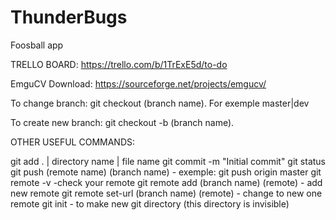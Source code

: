 # ThunderBugs
Foosball app

TRELLO BOARD: https://trello.com/b/1TrExE5d/to-do

EmguCV Download: https://sourceforge.net/projects/emgucv/

To change branch: git checkout (branch name). For exemple master|dev

To create new branch: git checkout -b (branch name).

OTHER USEFUL COMMANDS:

git add . | directory name | file name
git commit -m "Initial commit"
git status
git push (remote name) (branch name) - exemple: git push origin master
git remote -v -check your remote
git remote add (branch name) (remote) - add new remote
git remote set-url (branch name) (remote) - change to new one remote
git init - to make new git directory (this directory is invisible)
